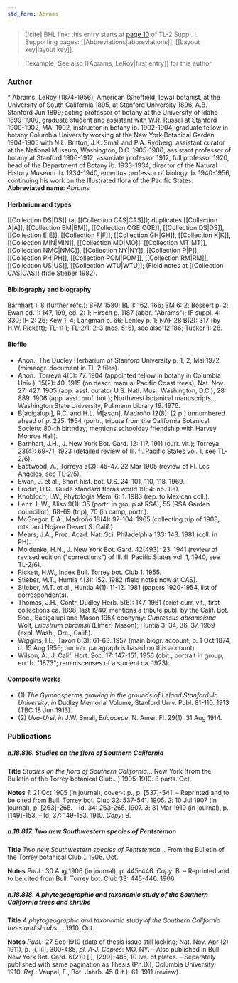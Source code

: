```yaml
---
std_form: Abrams
---
```


> [!cite] BHL link: this entry starts at [page 10](https://www.biodiversitylibrary.org/page/33264765) of TL-2 Suppl. I.
> Supporting pages: [[Abbreviations|abbreviations]], [[Layout key|layout key]].

> [!example] See also [[Abrams, LeRoy|first entry]] for this author

### Author

\* Abrams, LeRoy (1874-1956), American (Sheffield, Iowa) botanist, at the University of South California 1895, at Stanford University 1896, A.B. Stanford Jun 1899; acting professor of botany at the University of Idaho 1899-1900, graduate student and assistant with W.R. Russel at Stanford 1900-1902, MA. 1902, instructor in botany ib. 1902-1904; graduate fellow in botany Columbia University working at the New York Botanical Garden 1904-1905 with N.L. Britton, J.K. Small and P.A. Rydberg; assistant curator at the National Museum, Washington, D.C. 1905-1906; assistant professor of botany at Stanford 1906-1912, associate professor 1912, full professor 1920, head of the Department of Botany ib. 1933-1934, director of the Natural History Museum ib. 1934-1940, emeritus professor of biology ib. 1940-1956, continuing his work on the Illustrated flora of the Pacific States. 
**Abbreviated name**: *Abrams*

#### Herbarium and types

[[Collection DS|DS]] (at [[Collection CAS|CAS]]); duplicates [[Collection A|A]], [[Collection BM|BM]], [[Collection CGE|CGE]], [[Collection DS|DS]], [[Collection E|E]], [[Collection F|F]], [[Collection GH|GH]], [[Collection K|K]], [[Collection MIN|MIN]], [[Collection MO|MO]], [[Collection MT|MT]], [[Collection NMC|NMC]], [[Collection NY|NY]], [[Collection P|P]], [[Collection PH|PH]], [[Collection POM|POM]], [[Collection RM|RM]], [[Collection US|US]], [[Collection WTU|WTU]]; (Field notes at [[Collection CAS|CAS]] (fide Stieber 1982).

#### Bibliography and biography

Barnhart 1: 8 (further refs.); BFM 1580; BL 1: 162, 166; BM 6: 2; Bossert p. 2; Ewan ed. 1: 147, 199, ed. 2: 1; Hirsch p. 1187 (abbr. "Abrams"); IF suppl. 4: 330; IH 2: 26; Kew 1: 4; Langman p. 66; Lenley p. 1; NAF 28 B(2): 317 (by H.W. Rickett); TL-1: 1; TL-2/1: 2-3 (nos. 5-6), see also 12.186; Tucker 1: 28.

#### Biofile

- Anon., The Dudley Herbarium of Stanford University p. 1, 2, Mai 1972 (mimeogr. document in TL-2 files).
- Anon., Torreya 4(5): 77. 1904 (appointed fellow in botany in Columbia Univ.), 15(2): 40. 1915 (on descr. manual Pacific Coast trees); Nat. Nov. 27: 427. 1905 (app. asst. curator U.S. Natl. Mus., Washington, D.C.), 28: 889. 1906 (app. asst. prof. bot.); Northwest botanical manuscripts... Washington State University, Pullmann Library 19. 1976.
- B\[acigalupi\], R.C. and H.L. M\[ason\], Madroño 12(8): \[2 p.\] unnumbered ahead of p. 225. 1954 (portr., tribute from the California Botanical Society: 80-th birthday; mentions schoolday friendship with Harvey Monroe Hall).
- Barnhart, J.H., J. New York Bot. Gard. 12: 117. 1911 (curr. vit.); Torreya 23(4): 69-71. 1923 (detailed review of Ill. fl. Pacific States vol. 1, see TL-2/6).
- Eastwood, A., Torreya 5(3): 45-47. 22 Mar 1905 (review of Fl. Los Angeles, see TL-2/5).
- Ewan, J. et al., Short hist. bot. U.S. 24, 101, 110, 118. 1969.
- Frodin, D.G., Guide standard floras world 1984: no. 190.
- Knobloch, I.W., Phytologia Mem. 6: 1. 1983 (rep. to Mexican coll.).
- Lenz, L.W., Aliso 9(1): 35 (portr. in group at RSA), 55 (RSA Garden councillor), 68-69 (trip), 70 (in camp, portr.).
- McGregor, E.A., Madroño 18(4): 97-104. 1965 (collecting trip of 1908, mts. and Nojave Desert S. Calif.).
- Mears, J.A., Proc. Acad. Nat. Sci. Philadelphia 133: 143. 1981 (coll. in PH).
- Moldenke, H.N., J. New York Bot. Gard. 42(493): 23. 1941 (review of revised edition ("corrections") of Ill. fl. Pacific States vol. 1, 1940, see TL-2/6).
- Rickett, H.W., Index Bull. Torrey bot. Club 1. 1955.
- Stieber, M.T., Huntia 4(3): 152. 1982 (field notes now at CAS).
- Stieber, M.T. et al., Huntia 4(1): 11-12. 1981 (papers 1920-1954, list of correspondents).
- Thomas, J.H., Contr. Dudley Herb. 5(6): 147. 1961 (brief curr. vit., first collections ca. 1898, last 1940, mentions a tribute publ. by the Calif. Bot. Soc., Bacigalupi and Mason 1954 eponymy: *Cupressus abramsiana* Wolf, *Eriastrum abramsii* (Elmer) Mason); Huntia 3: 34, 36, 37. 1969 (expl. Wash., Ore., Calif.).
- Wiggins, I.L., Taxon 6(3): 61-63. 1957 (main biogr. account, b. 1 Oct 1874, d. 15 Aug 1956; our intr. paragraph is based on this account).
- Wilson, A., J. Calif. Hort. Soc. 17: 147-151. 1956 (obit., portrait in group, err. b. "1873"; reminiscenses of a student ca. 1923).

#### Composite works

- (1) *The Gymnosperms growing in the grounds of Leland Stanford Jr. University*, *in* Dudley Memorial Volume, Stanford Univ. Publ. 81-110. 1913 (TBC 18 Jun 1913).
- (2) *Uva-Ursi*, *in* J.W. Small, *Ericaceae*, N. Amer. Fl. 29(1): 31 Aug 1914.

### Publications

##### n.18.816. Studies on the flora of Southern California

**Title**
*Studies on the flora of Southern California*... New York (from the Bulletin of the Torrey botanical Club...) 1905-1910. 3 parts. Oct.

**Notes**
*1*: 21 Oct 1905 (in journal), cover-t.p., p. \[537\]-541. – Reprinted and to be cited from Bull. Torrey bot. Club 32: 537-541. 1905.
*2*: 10 Jul 1907 (in journal), p. \[263\]-265. – Id. 34: 263-265. 1907.
*3*: 31 Mar 1910 (in journal), p. \[149\]-153. – Id. 37: 149-153. 1910.
*Copy*: B.

##### n.18.817. Two new Southwestern species of Pentstemon

**Title**
*Two new Southwestern species of Pentstemon*... From the Bulletin of the Torrey botanical Club... 1906. Oct.

**Notes**
*Publ*.: 30 Aug 1906 (in journal), p. 445-446. *Copy*: B. – Reprinted and to be cited from Bull. Torrey bot. Club 33: 445-446. 1906.

##### n.18.818. A phytogeographic and taxonomic study of the Southern California trees and shrubs

**Title**
*A phytogeographic and taxonomic study of the Southern California trees and shrubs* ... 1910. Oct.

**Notes**
*Publ*.: 27 Sep 1910 (data of thesis issue still lacking; Nat. Nov. Apr (2) 1911), p. \[i, iii\], 300-485, *pl. A-J. Copies*: MO, NY. – Also published in Bull. New York Bot. Gard. 6(21): \[i\], \[299\]-485, 10 lvs. of plates. – Separately published with same pagination as Thesis (Ph.D.), Columbia University. 1910.
*Ref*.: Vaupel, F., Bot. Jahrb. 45 (Lit.): 61. 1911 (review).

